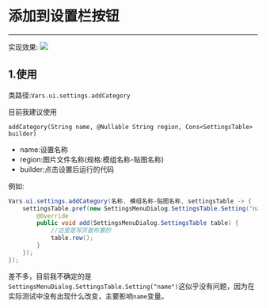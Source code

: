 # 添加到设置栏按钮
***
实现效果:
![](/img/添加到设置栏按钮-效果.png?raw=true)
## 1.使用
类路径:`Vars.ui.settings.addCategory`

目前我建议使用
```text
addCategory(String name, @Nullable String region, Cons<SettingsTable> builder)
```
* name:设置名称
* region:图片文件名称(规格:模组名称-贴图名称)
* builder:点击设置后运行的代码

例如:
```java 
Vars.ui.settings.addCategory(名称, 模组名称-贴图名称, settingsTable -> {
    settingsTable.pref(new SettingsMenuDialog.SettingsTable.Setting("name") {
        @Override
        public void add(SettingsMenuDialog.SettingsTable table) {
            //这里是写页面布置的
            table.row();
        }
    });
});
```
差不多，目前我不确定的是`SettingsMenuDialog.SettingsTable.Setting("name")`这似乎没有问题，因为在实际测试中没有出现什么改变，主要影响`name`变量。

